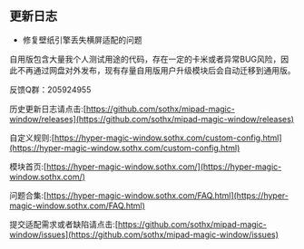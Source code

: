 ## 更新日志

- 修复壁纸引擎丢失横屏适配的问题

自用版包含大量我个人测试用途的代码，存在一定的卡米或者异常BUG风险，因此不再通过网盘对外发布，现有存量自用版用户升级模块后会自动迁移到通用版。

反馈Q群：205924955

历史更新日志请点击:[https://github.com/sothx/mipad-magic-window/releases](https://github.com/sothx/mipad-magic-window/releases)

自定义规则:[https://hyper-magic-window.sothx.com/custom-config.html](https://hyper-magic-window.sothx.com/custom-config.html)

模块首页:[https://hyper-magic-window.sothx.com/](https://hyper-magic-window.sothx.com/)

问题合集:[https://hyper-magic-window.sothx.com/FAQ.html](https://hyper-magic-window.sothx.com/FAQ.html)

提交适配需求或者缺陷请点击:[https://github.com/sothx/mipad-magic-window/issues](https://github.com/sothx/mipad-magic-window/issues)
